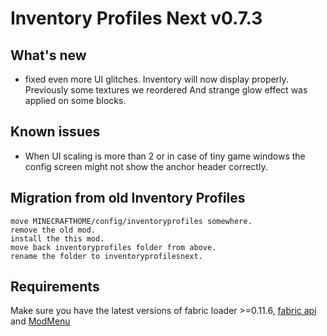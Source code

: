 # Inventory Profiles Next v0.7.3

## What's new

- fixed even more UI glitches.
  Inventory will now display properly. Previously some textures we reordered
  And strange glow effect was applied on some blocks.

## Known issues
- When UI scaling is more than 2 or in case of tiny game windows the config screen might not show the anchor header correctly.

## Migration from old Inventory Profiles

    move MINECRAFTHOME/config/inventoryprofiles somewhere.
    remove the old mod.
    install the this mod.
    move back inventoryprofiles folder from above.
    rename the folder to inventoryprofilesnext.

## Requirements

Make sure you have the latest versions of fabric loader >=0.11.6, [fabric api](https://modrinth.com/mod/fabric-api) and [ModMenu](https://modrinth.com/mod/modmenu)
